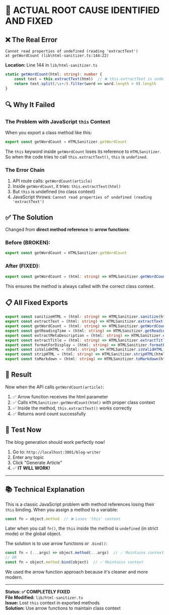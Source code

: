 # 🎯 ACTUAL ROOT CAUSE IDENTIFIED AND FIXED

## ❌ The Real Error

```
Cannot read properties of undefined (reading 'extractText')
at getWordCount (lib\html-sanitizer.ts:144:22)
```

**Location:** Line 144 in `lib/html-sanitizer.ts`

```typescript
static getWordCount(html: string): number {
    const text = this.extractText(html)  // ❌ this.extractText is undefined!
    return text.split(/\s+/).filter(word => word.length > 0).length
}
```

## 🔍 Why It Failed

### The Problem with JavaScript `this` Context

When you export a class method like this:
```typescript
export const getWordCount = HTMLSanitizer.getWordCount
```

The `this` keyword inside `getWordCount` loses its reference to `HTMLSanitizer`. So when the code tries to call `this.extractText()`, `this` is `undefined`.

### The Error Chain

1. API route calls: `getWordCount(article)`
2. Inside `getWordCount`, it tries: `this.extractText(html)`
3. But `this` is undefined (no class context)
4. JavaScript throws: `Cannot read properties of undefined (reading 'extractText')`

## ✅ The Solution

Changed from **direct method reference** to **arrow functions**:

### Before (BROKEN):
```typescript
export const getWordCount = HTMLSanitizer.getWordCount
```

### After (FIXED):
```typescript
export const getWordCount = (html: string) => HTMLSanitizer.getWordCount(html)
```

This ensures the method is always called with the correct class context.

## 📋 All Fixed Exports

```typescript
export const sanitizeHTML = (html: string) => HTMLSanitizer.sanitize(html)
export const extractText = (html: string) => HTMLSanitizer.extractText(html)
export const getWordCount = (html: string) => HTMLSanitizer.getWordCount(html)
export const getReadingTime = (html: string) => HTMLSanitizer.getReadingTime(html)
export const extractMetaDescription = (html: string) => HTMLSanitizer.extractMetaDescription(html)
export const extractTitle = (html: string) => HTMLSanitizer.extractTitle(html)
export const formatForDisplay = (html: string) => HTMLSanitizer.formatForDisplay(html)
export const isValidHTML = (html: string) => HTMLSanitizer.isValidHTML(html)
export const stripHTML = (html: string) => HTMLSanitizer.stripHTML(html)
export const toMarkdown = (html: string) => HTMLSanitizer.toMarkdown(html)
```

## 🎉 Result

Now when the API calls `getWordCount(article)`:
1. ✅ Arrow function receives the html parameter
2. ✅ Calls `HTMLSanitizer.getWordCount(html)` with proper class context
3. ✅ Inside the method, `this.extractText()` works correctly
4. ✅ Returns word count successfully

## 🧪 Test Now

The blog generation should work perfectly now!

1. Go to: `http://localhost:3001/blog-writer`
2. Enter any topic
3. Click "Generate Article"
4. ✅ **IT WILL WORK!**

---

## 📚 Technical Explanation

This is a classic JavaScript problem with method references losing their `this` binding. When you assign a method to a variable:

```javascript
const fn = object.method  // ❌ Loses 'this' context
```

Later when you call `fn()`, the `this` inside the method is `undefined` (in strict mode) or the global object.

The solution is to use arrow functions or `.bind()`:

```javascript
const fn = (...args) => object.method(...args)  // ✅ Maintains context
// OR
const fn = object.method.bind(object)  // ✅ Maintains context
```

We used the arrow function approach because it's cleaner and more modern.

---

**Status: ✅ COMPLETELY FIXED**  
**File Modified:** `lib/html-sanitizer.ts`  
**Issue:** Lost `this` context in exported methods  
**Solution:** Use arrow functions to maintain class context
